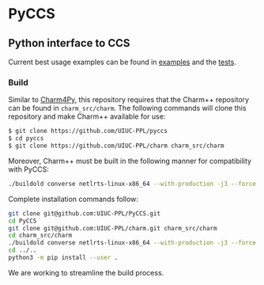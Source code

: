 # PyCCS
## Python interface to CCS

Current best usage examples can be found in [examples](examples/simple_client.py) and the [tests](tests/test_server.py).

### Build
Similar to [Charm4Py](https://github.com/uiuc-ppl/charm4py), this repository requires that the Charm++ repository can be found in ```charm_src/charm```. The following commands will clone this repository and make Charm++ available for use:
```bash
$ git clone https://github.com/UIUC-PPL/pyccs
$ cd pyccs
$ git clone https://github.com/UIUC-PPL/charm charm_src/charm
```

Moreover, Charm++ must be built in the following manner for compatibility with PyCCS:
```bash
./buildold converse netlrts-linux-x86_64 --with-production -j3 --force --build-shared
```

Complete installation commands follow:
```bash
git clone git@github.com:UIUC-PPL/PyCCS.git
cd PyCCS
git clone git@github.com:UIUC-PPL/charm.git charm_src/charm
cd charm_src/charm
./buildold converse netlrts-linux-x86_64 --with-production -j3 --force --build-shared
cd ../..
python3 -m pip install --user .
```

We are working to streamline the build process.
